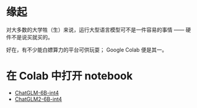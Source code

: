 # 缘起

对大多数的大学牲（生）来说，运行大型语言模型可不是一件容易的事情 —— 硬件不是说买就买的。

好在，有不少能白嫖算力的平台可供玩耍； Google Colab 便是其一。

# 在 Colab 中打开 notebook

- [ChatGLM-6B-int4](https://colab.research.google.com/)
- [ChatGLM2-6B-int4](https://colab.research.google.com/)
